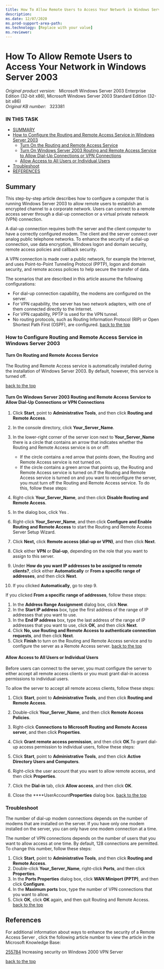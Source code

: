 ```yaml
---
title: How To Allow Remote Users to Access Your Network in Windows Server 2003
description: 
ms.date: 12/07/2020
ms.prod-support-area-path: 
ms.technology: [Replace with your value]
ms.reviewer: 
---
```

# How To Allow Remote Users to Access Your Network in Windows Server 2003  

_Original product version:_ &nbsp; Microsoft Windows Server 2003 Enterprise Edition (32-bit x86), Microsoft Windows Server 2003 Standard Edition (32-bit x86)  
_Original KB number:_ &nbsp; 323381

### IN THIS TASK


- [SUMMARY](#SUMMARY) 
- [How to Configure the Routing and Remote Access Service in Windows Server 2003](#How-to-Configure-the-Routing-and-Remote-Access-Service-in-Windows-Server-2003) 
  - [Turn On the Routing and Remote Access Service](#Turn-On-the-Routing-and-Remote-Access-Service) 
  - [Turn On Windows Server 2003 Routing and Remote Access Service to Allow Dial-Up Connections or VPN Connections](#Turn-On-Windows-Server-2003-Routing-and-Remote-Access-Service-to-Allow-Dial-Up-Connections-or-VPN-Connections) 
  - [Allow Access to All Users or Individual Users](#Allow-Access-to-All-Users-or-Individual-Users) 
- [Troubleshoot](#Troubleshoot) 
- [REFERENCES](#REFERENCES) 

## Summary

This step-by-step article describes how to configure a computer that is running Windows Server 2003 to allow remote users to establish an encrypted channel to a corporate network. Users can connect to a remote access server through a dial-up connection or a virtual private network (VPN) connection.

A dial-up connection requires both the server and the client computer to have a correctly configured modem. The client and the server connect over analog public telephone networks. To enhance the security of a dial-up connection, use data encryption, Windows logon and domain security, remote access policies and callback security.

A VPN connection is made over a public network, for example the Internet, and uses Point-to-Point Tunneling Protocol (PPTP), logon and domain security, and remote access policies to help secure the transfer of data.

The scenarios that are described in this article assume the following configurations:

- For dial-up connection capability, the modems are configured on the server.
- For VPN capability, the server has two network adapters, with one of them connected directly to the Internet.
- For VPN capability, PPTP is used for the VPN tunnel.
- No routing protocols, such as Routing Information Protocol (RIP) or Open Shortest Path First (OSPF), are configured. [back to the top](#back-to-the-top) 

### How to Configure Routing and Remote Access Service in Windows Server 2003

#### Turn On Routing and Remote Access Service

The Routing and Remote Access service is automatically installed during the installation of Windows Server 2003. By default, however, this service is turned off.

[back to the top](#back-to-the-top) 

#### Turn On Windows Server 2003 Routing and Remote Access Service to Allow Dial-Up Connections or VPN Connections


1. Click **Start**, point to
 **Administrative Tools**, and then click **Routing and Remote Access**.
2. In the console directory, click
 ****Your_Server_Name****.
3. In the lower-right corner of the server icon next to
 **Your_Server_Name** there is a circle that contains an arrow that indicates whether the Routing and Remote Access service is on or off:
   - If the circle contains a red arrow that points down, the Routing and Remote Access service is not turned on.
   - If the circle contains a green arrow that points up, the Routing and Remote Access service is turned on.If the Routing and Remote Access service is turned on and you want to reconfigure the server, you must turn off the Routing and Remote Access service. To do this, follow these steps:

1. Right-click
 ****Your_Server_Name****, and then click **Disable Routing and Remote Access**.
  2. In the dialog box, click Yes .
4. Right-click ****Your_Server_Name****, and then click **Configure and Enable Routing and Remote Access** to start the Routing and Remote Access Server Setup Wizard.
5. Click **Next,** click **Remote access (dial-up or VPN)**, and then click **Next**.
6. Click either **VPN** or
 **Dial-up**, depending on the role that you want to assign to this server.
7. Under **How do you want IP addresses to be assigned to remote clients?**, click either **Automatically** or
 **From a specific range of addresses**, and then click
 **Next**.
8. If you clicked **Automatically**, go to step 9.

If you clicked **From a specific range of addresses**, follow these steps:

1. In the **Address Range Assignment** dialog box, click **New**.
  2. In the **Start IP address** box, type the first address of the range of IP addresses that you want to use.
  3. In the **End IP address** box, type the last address of the range of IP addresses that you want to use, click
 **OK**, and then click **Next**.
9. Click **No, use Routing and Remote Access to authenticate connection requests**, and then click
 **Next**.
10. Click **Finish** to turn on the Routing and Remote Access service and to configure the server as a Remote Access server. [back to the top](#back-to-the-top) 

#### Allow Access to All Users or Individual Users

Before users can connect to the server, you must configure the server to either accept all remote access clients or you must grant dial-in access permissions to individual users.

To allow the server to accept all remote access clients, follow these steps:

1. Click **Start**, point to
 **Administrative Tools**, and then click **Routing and Remote Access**.
2. Double-click ****Your_Server_Name****, and then click **Remote Access Policies**.
3. Right-click **Connections to Microsoft Routing and Remote Access server**, and then click **Properties**.
4. Click **Grant remote access permission**, and then click **OK**.To grant dial-up access permission to individual users, follow these steps:

1. Click **Start**, point to
 **Administrative Tools**, and then click **Active Directory Users and Computers**.
2. Right-click the user account that you want to allow remote access, and then click **Properties**.
3. Click the **Dial-in** tab, click **Allow access**, and then click **OK**.
4. Close the ****UserAccount**Properties** dialog box. [back to the top](#back-to-the-top) 

### Troubleshoot

The number of dial-up modem connections depends on the number of modems that are installed on the server. If you have only one modem installed on the server, you can only have one modem connection at a time.

The number of VPN connections depends on the number of users that you want to allow access at one time. By default, 128 connections are permitted. To change this number, follow these steps:

1. Click **Start**, point to
 **Administrative Tools**, and then click **Routing and Remote Access**.
2. Double-click ****Your_Server_Name****, right-click **Ports**, and then click **Properties**.
3. In the **Ports Properties** dialog box, click
 **WAN Miniport (PPTP)**, and then click
 **Configure**.
4. In the **Maximum ports** box, type the number of VPN connections that you want to allow.
5. Click **OK**, click **OK** again, and then quit Routing and Remote Access. [back to the top](#back-to-the-top) 

## References

For additional information about ways to enhance the security of a Remote Access Server , click the following article number to view the article in the Microsoft Knowledge Base:

[255784](https://support.microsoft.com/help/255784) Increasing security on Windows 2000 VPN Server  

[back to the top](#back-to-the-top)

